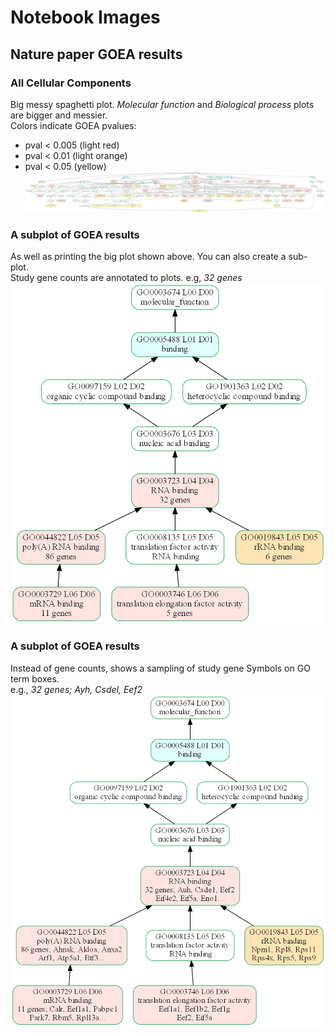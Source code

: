 # Notebook Images

## Nature paper GOEA results

### All Cellular Components
Big messy spaghetti plot. *Molecular function* and *Biological process* plots are bigger and messier.    
Colors indicate GOEA pvalues:
  * pval < 0.005 (light red)
  * pval < 0.01 (light orange)
  * pval < 0.05 (yellow)
![BIG PLOT](./nbt3102_CC.png)

### A subplot of GOEA results
As well as printing the big plot shown above. You can also create a sub-plot.    
Study gene counts are annotated to plots. e.g, *32 genes*
![Gene Counts](./nbt3102_MF_RNA_genecnt.png)

### A subplot of GOEA results
Instead of gene counts, shows a sampling of study gene Symbols on GO term boxes.    
e.g., *32 genes; Ayh, Csdel, Eef2*
![Gene Symbols](./nbt3102_MF_RNA_Symbols.png)
